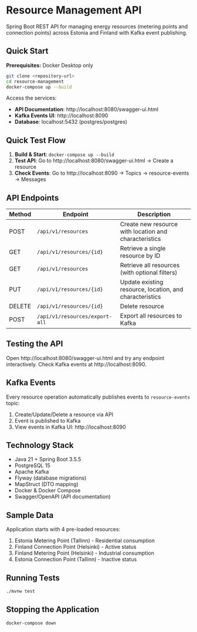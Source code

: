 # Resource Management API

Spring Boot REST API for managing energy resources (metering points and connection points) across Estonia and Finland with Kafka event publishing.

## Quick Start

**Prerequisites:** Docker Desktop only

```bash
git clone <repository-url>
cd resource-management
docker-compose up --build
```

Access the services:
- **API Documentation**: http://localhost:8080/swagger-ui.html
- **Kafka Events UI**: http://localhost:8090
- **Database**: localhost:5432 (postgres/postgres)

## Quick Test Flow

1. **Build & Start**: `docker-compose up --build`
2. **Test API**: Go to http://localhost:8080/swagger-ui.html → Create a resource
3. **Check Events**: Go to http://localhost:8090 → Topics → resource-events → Messages

## API Endpoints

| Method | Endpoint | Description |
|--------|----------|-------------|
| POST | `/api/v1/resources` | Create new resource with location and characteristics |
| GET | `/api/v1/resources/{id}` | Retrieve a single resource by ID |
| GET | `/api/v1/resources` | Retrieve all resources (with optional filters) |
| PUT | `/api/v1/resources/{id}` | Update existing resource, location, and characteristics |
| DELETE | `/api/v1/resources/{id}` | Delete resource |
| POST | `/api/v1/resources/export-all` | Export all resources to Kafka |

## Testing the API

Open http://localhost:8080/swagger-ui.html and try any endpoint interactively. Check Kafka events at http://localhost:8090.

## Kafka Events

Every resource operation automatically publishes events to `resource-events` topic:
1. Create/Update/Delete a resource via API
2. Event is published to Kafka
3. View events in Kafka UI: http://localhost:8090

## Technology Stack

- Java 21 + Spring Boot 3.5.5
- PostgreSQL 15
- Apache Kafka
- Flyway (database migrations)
- MapStruct (DTO mapping)
- Docker & Docker Compose
- Swagger/OpenAPI (API documentation)

## Sample Data

Application starts with 4 pre-loaded resources:
1. Estonia Metering Point (Tallinn) - Residential consumption
2. Finland Connection Point (Helsinki) - Active status
3. Finland Metering Point (Helsinki) - Industrial consumption
4. Estonia Connection Point (Tallinn) - Inactive status

## Running Tests

```bash
./mvnw test
```

## Stopping the Application

```bash
docker-compose down
```